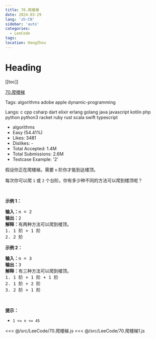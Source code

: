 ```yaml
---
title: 70.爬楼梯
date: 2024-03-29
lang: 'zh-CN'
sidebar: 'auto'
categories:
  - LeeCode
tags:
location: HangZhou
---
```


# Heading

[[toc]]

[70.爬楼梯](https://leetcode.cn/problems/climbing-stairs/description/)

Tags: algorithms adobe apple dynamic-programming

Langs: c cpp csharp dart elixir erlang golang java javascript kotlin php python python3 racket ruby rust scala swift typescript

- algorithms
- Easy (54.41%)
- Likes: 3481
- Dislikes: -
- Total Accepted: 1.4M
- Total Submissions: 2.6M
- Testcase Example: '2'

<p>假设你正在爬楼梯。需要 <code>n</code>&nbsp;阶你才能到达楼顶。</p>

<p>每次你可以爬 <code>1</code> 或 <code>2</code> 个台阶。你有多少种不同的方法可以爬到楼顶呢？</p>

<p>&nbsp;</p>

<p><strong>示例 1：</strong></p>

<pre>
<strong>输入：</strong>n = 2
<strong>输出：</strong>2
<strong>解释：</strong>有两种方法可以爬到楼顶。
1. 1 阶 + 1 阶
2. 2 阶</pre>

<p><strong>示例 2：</strong></p>

<pre>
<strong>输入：</strong>n = 3
<strong>输出：</strong>3
<strong>解释：</strong>有三种方法可以爬到楼顶。
1. 1 阶 + 1 阶 + 1 阶
2. 1 阶 + 2 阶
3. 2 阶 + 1 阶
</pre>

<p>&nbsp;</p>

<p><strong>提示：</strong></p>

<ul>
	<li><code>1 &lt;= n &lt;= 45</code></li>
</ul>

<<< @/src/LeeCode/70.爬楼梯.js
<<< @/src/LeeCode/70.爬楼梯1.js
